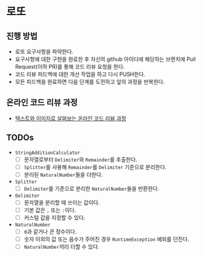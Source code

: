 # 로또

## 진행 방법

* 로또 요구사항을 파악한다.
* 요구사항에 대한 구현을 완료한 후 자신의 github 아이디에 해당하는 브랜치에 Pull Request(이하 PR)를 통해 코드 리뷰 요청을 한다.
* 코드 리뷰 피드백에 대한 개선 작업을 하고 다시 PUSH한다.
* 모든 피드백을 완료하면 다음 단계를 도전하고 앞의 과정을 반복한다.

## 온라인 코드 리뷰 과정

* [텍스트와 이미지로 살펴보는 온라인 코드 리뷰 과정](https://github.com/next-step/nextstep-docs/tree/master/codereview)

## TODOs

- `StringAdditionCalculator`
    - [ ] 문자열로부터 `Delimiter`와 `Remainder`를 추출한다.
    - [ ] `Splitter`를 사용해 `Remainder`를 `Delimiter` 기준으로 분리한다.
    - [ ] 분리된 `NaturalNumber`들을 더한다.
- `Splitter`
    - [ ] `Delimiter`를 기준으로 분리한 `NaturalNumber`들을 반환한다.
- `Delimiter`
    - [ ] 문자열을 분리할 때 쓰이는 값이다.
    - [ ] 기본 값은 `,` 또는 `:`이다.
    - [ ] 커스텀 값을 지정할 수 있다.
- `NaturalNumber`
    - [ ] `0`과 같거나 큰 정수이다.
    - [ ] 숫자 이외의 값 또는 음수가 주어진 경우 `RuntimeException` 예외를 던진다.
    - [ ] `NaturalNumber`끼리 더할 수 있다.
